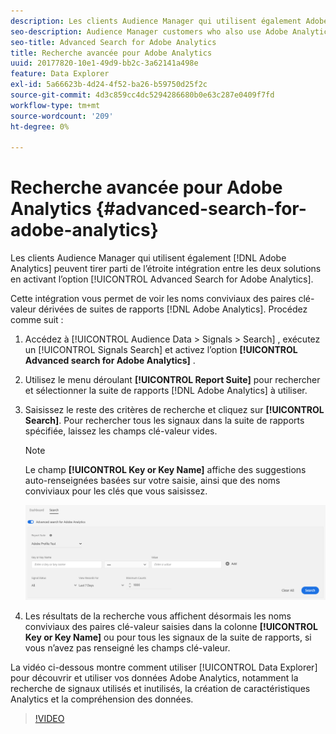 ```yaml
---
description: Les clients Audience Manager qui utilisent également Adobe Analytics peuvent tirer parti de l’étroite intégration entre les deux solutions en activant l’option Recherche avancée pour Adobe Analytics .
seo-description: Audience Manager customers who also use Adobe Analytics can leverage the tight integration between the two solutions by enabling the Advanced Search for Adobe Analytics option.
seo-title: Advanced Search for Adobe Analytics
title: Recherche avancée pour Adobe Analytics
uuid: 20177820-10e1-49d9-bb2c-3a62141a498e
feature: Data Explorer
exl-id: 5a66623b-4d24-4f52-ba26-b59750d25f2c
source-git-commit: 4d3c859cc4dc5294286680b0e63c287e0409f7fd
workflow-type: tm+mt
source-wordcount: '209'
ht-degree: 0%

---
```


# Recherche avancée pour Adobe Analytics {#advanced-search-for-adobe-analytics}

Les clients Audience Manager qui utilisent également [!DNL Adobe Analytics] peuvent tirer parti de l’étroite intégration entre les deux solutions en activant l’option [!UICONTROL Advanced Search for Adobe Analytics].

Cette intégration vous permet de voir les noms conviviaux des paires clé-valeur dérivées de suites de rapports [!DNL Adobe Analytics]. Procédez comme suit :

1. Accédez à [!UICONTROL Audience Data > Signals > Search] , exécutez un [!UICONTROL Signals Search] et activez l’option **[!UICONTROL Advanced search for Adobe Analytics]** .
1. Utilisez le menu déroulant **[!UICONTROL Report Suite]** pour rechercher et sélectionner la suite de rapports [!DNL Adobe Analytics] à utiliser.
1. Saisissez le reste des critères de recherche et cliquez sur **[!UICONTROL Search]**. Pour rechercher tous les signaux dans la suite de rapports spécifiée, laissez les champs clé-valeur vides.
   >[!NOTE]
   >
   >Le champ **[!UICONTROL Key or Key Name]** affiche des suggestions auto-renseignées basées sur votre saisie, ainsi que des noms conviviaux pour les clés que vous saisissez.

   ![](assets/signals-search-analytics.png)
1. Les résultats de la recherche vous affichent désormais les noms conviviaux des paires clé-valeur saisies dans la colonne **[!UICONTROL Key or Key Name]** ou pour tous les signaux de la suite de rapports, si vous n’avez pas renseigné les champs clé-valeur.

La vidéo ci-dessous montre comment utiliser [!UICONTROL Data Explorer] pour découvrir et utiliser vos données Adobe Analytics, notamment la recherche de signaux utilisés et inutilisés, la création de caractéristiques Analytics et la compréhension des données.

>[!VIDEO](https://video.tv.adobe.com/v/25150)
